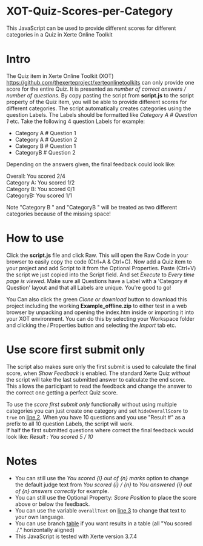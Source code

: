 # XOT-Quiz-Scores-per-Category
This JavaScript can be used to provide different scores for different categories in a Quiz in Xerte Online Toolkit

# Intro
The Quiz item in Xerte Online Toolkit (XOT) https://github.com/thexerteproject/xerteonlinetoolkits can only provide one score for the entire Quiz. It is presented as *number of correct answers / number of questions*. By copy pasting the script from **script.js** to the script property of the Quiz item, you will be able to provide different scores for different categories. The script automatically creates categories using the question Labels. The Labels should be formatted like *Category A # Question 1* etc. Take the following 4 question Labels for example:

- Category A # Question 1<BR>
- Category A # Question 2<BR>
- Category B # Question 1<BR>
- CategoryB # Question 2<BR>
 
Depending on the answers given, the final feedback could look like:

Overall: You scored 2/4<BR>
Category A: You scored 1/2<BR>
Category B: You scored 0/1<BR>
CategoryB: You scored 1/1<BR>

Note "Category B " and "CategoryB " will be treated as two different categories because of the missing space!

# How to use
Click the **script.js** file and click Raw. This will open the Raw Code in your browser to easily copy the code (Ctrl+A & Ctrl+C). Now add a Quiz item to your project and add Script to it from the Optional Properties. Paste (Ctrl+V) the script we just copied into the Script field. And set *Execute* to *Every time page is viewed*. Make sure all Questions have a Label with a 'Category # Question' layout and that all Labels are unique. You're good to go!

You Can also click the green *Clone or download* button to download this project including the working **Example_offline.zip** to either test in a web browser by unpacking and opening the index.htm inside or importing it into your XOT environment. You can do this by selecting your Workspace folder and clicking the *i* Properties button and selecting the *Import* tab etc.

# Use score first submit only
The script also makes sure only the first submit is used to calculate the final score, when *Show Feedback* is enabled. The standard Xerte Quiz *without* the script will take the last submitted answer to calculate the end score. This allows the participant to read the feedback and change the answer to the correct one getting a perfect Quiz score.

To use the *score first submit only* functionally without using multiple categories you can just create one category and set `hideOverallScore` to `true` on [line 2](https://github.com/JdenHartog/XOT-Quiz-Scores-per-Category/blob/master/script.js#L2). When you have 10 questions and you use "Result #" as a prefix to all 10 question Labels, the script will work.<BR>
If half the first submitted questions where correct the final feedback would look like: *Result : You scored 5 / 10*

# Notes
- You can still use the *You scored {i} out of {n} marks* option to change the default judge text from *You scored {i} / {n}* to *You answered {i} out of {n} answers correctly* for example.
- You can still use the Optional Property: *Score Position* to place the score above or below the feedback.
- You can use the variable `overallText` on [line 3](https://github.com/JdenHartog/XOT-Quiz-Scores-per-Category/blob/master/script.js#L3) to change that text to your own language.
- You can use branch [table](https://github.com/JdenHartog/XOT-Quiz-Scores-per-Category/tree/table) if you want results in a table (all "You scored ./." horizontally aligned)
- This JavaScript is tested with Xerte version 3.7.4

 
